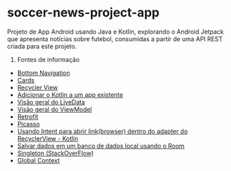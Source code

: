 # soccer-news-project-app
Projeto de App Android usando Java e Kotlin, explorando o Android Jetpack que apresenta notícias sobre futebol, consumidas a partir de uma API REST criada para este projeto. 

1. Fontes de informação
  - [Bottom Navigation](https://material.io/components/bottom-navigation)
  - [Cards](https://material.io/components/cards#anatomy)
  - [Recycler View](https://developer.android.com/guide/topics/ui/layout/recyclerview?hl=pt-br#kotlin)
  - [Adicionar o Kotlin a um app existente ](https://developer.android.com/kotlin/add-kotlin#groovy)
  - [Visão geral do LiveData](https://developer.android.com/topic/libraries/architecture/livedata)
  - [Visão geral do ViewModel](https://developer.android.com/topic/libraries/architecture/viewmodel)
  - [Retrofit](https://github.com/square/retrofit)
  - [Picasso](https://github.com/square/picasso)
  - [Usando Intent para abrir link(browser) dentro do adapter do RecyclerView - Kotlin](https://stackoverflow.com/questions/55999815/how-to-make-intent-to-browser-inside-the-adapter-of-recyclyrview)
  - [Salvar dados em um banco de dados local usando o Room ](https://developer.android.com/training/data-storage/room)
  - [Singleton (StackOverFlow)](https://stackoverflow.com/questions/21604243/correct-implementation-of-initialization-on-demand-holder-idiom)
  - [Global Context](https://stackoverflow.com/questions/14057273/android-singleton-with-global-context/14057777#14057777)
